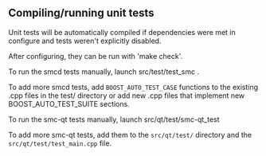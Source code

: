 Compiling/running unit tests
------------------------------------

Unit tests will be automatically compiled if dependencies were met in configure
and tests weren't explicitly disabled.

After configuring, they can be run with 'make check'.

To run the smcd tests manually, launch src/test/test_smc .

To add more smcd tests, add `BOOST_AUTO_TEST_CASE` functions to the existing
.cpp files in the test/ directory or add new .cpp files that
implement new BOOST_AUTO_TEST_SUITE sections.

To run the smc-qt tests manually, launch src/qt/test/smc-qt_test

To add more smc-qt tests, add them to the `src/qt/test/` directory and
the `src/qt/test/test_main.cpp` file.
